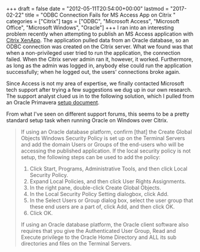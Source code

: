 +++
draft       = false
date        = "2012-05-11T20:54:00+00:00"
lastmod     = "2017-02-22"
title       = "ODBC Connection Fails for MS Access App on Citrix "
categories  = ["Citrix"]
tags        = ["ODBC", "Microsoft Access", "Microsoft Office", "Microsoft Windows", "Oracle"]
+++
I ran into an interesting problem recently when attempting to publish an MS Access application with [Citrix XenApp](http://www.citrix.com/English/ps2/products/product.asp?contentID=186&ntref=footer). The application pulled data from an Oracle database, so an ODBC connection was created on the Citrix server. What we found was that when a non-privileged user tried to run the application, the connection failed. When the Citrix server admin ran it, however, it worked. Furthermore, as long as the admin was logged in, anybody else could run the application successfully; when he logged out, the users' connections broke again.

Since Access is not my area of expertise, we finally contacted Microsoft tech support after trying a few suggestions we dug up in our own research. The support analyst clued us in to the following solution, which I pulled from an Oracle Primavera [setup document](http://docs.oracle.com/cd/E16688_01/Technical_Documentation/Terminal_Services_and_Citrix/Terminal%20Services%20and%20Citrix.pdf). 

From what I've seen on different support forums, this seems to be a pretty standard setup task when running Oracle on Windows over Citrix.

> If using an Oracle database platform, confirm [that] the Create Global Objects Windows Security Policy is set up on the Terminal Servers and add the domain Users or Groups of the end-users who will be accessing the published application. If the local security policy is not setup, the following steps can be used to add the policy:
> 
> 1. Click Start, Programs, Administrative Tools, and then click Local Security Policy.
> 1. Expand Local Policies, and then click User Rights Assignments.
> 1. In the right pane, double-click Create Global Objects.
> 1. In the Local Security Policy Setting dialogbox, click Add.
> 1. In the Select Users or Group dialog box, select the user group that these end users are a part of, click Add, and then click OK.
> 1. Click OK.
>
> If using an Oracle database platform, the Oracle client software also requires that you give the Authenticated User Group, Read and Execute privilege to the Oracle Home Directory and ALL its sub directories and files on the Terminal Servers.
